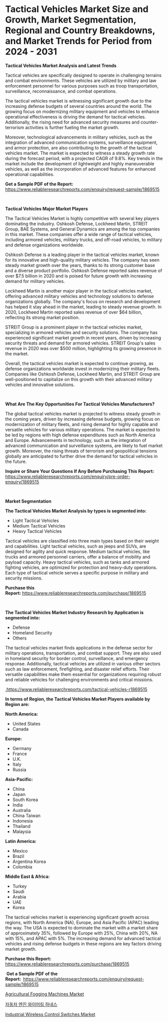 <p><h1>Tactical Vehicles Market Size and Growth, Market Segmentation, Regional and Country Breakdowns, and Market Trends for Period from 2024 -  2031</h1></p><p><strong>Tactical Vehicles Market Analysis and Latest Trends</strong></p>
<p><p>Tactical vehicles are specifically designed to operate in challenging terrains and combat environments. These vehicles are utilized by military and law enforcement personnel for various purposes such as troop transportation, surveillance, reconnaissance, and combat operations.</p><p>The tactical vehicles market is witnessing significant growth due to the increasing defense budgets of several countries around the world. The growing focus on modernizing military equipment and vehicles to enhance operational effectiveness is driving the demand for tactical vehicles. Additionally, the rising need for advanced security measures and counter-terrorism activities is further fueling the market growth.</p><p>Moreover, technological advancements in military vehicles, such as the integration of advanced communication systems, surveillance equipment, and armor protection, are also contributing to the growth of the tactical vehicles market. The market is expected to witness a steady growth rate during the forecast period, with a projected CAGR of 9.8%. Key trends in the market include the development of lightweight and highly maneuverable vehicles, as well as the incorporation of advanced features for enhanced operational capabilities.</p></p>
<p><strong>Get a Sample PDF of the Report:&nbsp;</strong> <a href="https://www.reliableresearchreports.com/enquiry/request-sample/1869515">https://www.reliableresearchreports.com/enquiry/request-sample/1869515</a></p>
<p>&nbsp;</p>
<p><strong>Tactical Vehicles Major Market Players</strong></p>
<p><p>The Tactical Vehicles Market is highly competitive with several key players dominating the industry. Oshkosh Defense, Lockheed Martin, STREIT Group, BAE Systems, and General Dynamics are among the top companies in this market. These companies offer a wide range of tactical vehicles, including armored vehicles, military trucks, and off-road vehicles, to military and defense organizations worldwide.</p><p>Oshkosh Defense is a leading player in the tactical vehicles market, known for its innovative and high-quality military vehicles. The company has seen steady market growth over the years, thanks to its strong customer base and a diverse product portfolio. Oshkosh Defense reported sales revenue of over $7.5 billion in 2020 and is poised for future growth with increasing demand for military vehicles.</p><p>Lockheed Martin is another major player in the tactical vehicles market, offering advanced military vehicles and technology solutions to defense organizations globally. The company's focus on research and development has helped it stay ahead in the market, leading to steady revenue growth. In 2020, Lockheed Martin reported sales revenue of over $64 billion, reflecting its strong market position.</p><p>STREIT Group is a prominent player in the tactical vehicles market, specializing in armored vehicles and security solutions. The company has experienced significant market growth in recent years, driven by increasing security threats and demand for armored vehicles. STREIT Group's sales revenue in 2020 was over $500 million, highlighting its growing presence in the market.</p><p>Overall, the tactical vehicles market is expected to continue growing, as defense organizations worldwide invest in modernizing their military fleets. Companies like Oshkosh Defense, Lockheed Martin, and STREIT Group are well-positioned to capitalize on this growth with their advanced military vehicles and innovative solutions.</p></p>
<p>&nbsp;</p>
<p><strong>What Are The Key Opportunities For Tactical Vehicles Manufacturers?</strong></p>
<p><p>The global tactical vehicles market is projected to witness steady growth in the coming years, driven by increasing defense budgets, growing focus on modernization of military fleets, and rising demand for highly capable and versatile vehicles for various military operations. The market is expected to be led by regions with high defense expenditures such as North America and Europe. Advancements in technology, such as the integration of advanced communication and surveillance systems, are likely to fuel market growth. Moreover, the rising threats of terrorism and geopolitical tensions globally are anticipated to further drive the demand for tactical vehicles in the future.</p></p>
<p><strong>Inquire or Share Your Questions If Any Before Purchasing This Report:</strong> <a href="https://www.reliableresearchreports.com/enquiry/pre-order-enquiry/1869515">https://www.reliableresearchreports.com/enquiry/pre-order-enquiry/1869515</a></p>
<p>&nbsp;</p>
<p><strong>Market Segmentation</strong></p>
<p><strong>The Tactical Vehicles Market Analysis by types is segmented into:</strong></p>
<p><ul><li>Light Tactical Vehicles</li><li>Medium Tactical Vehicles</li><li>Heavy Tactical Vehicles</li></ul></p>
<p><p>Tactical vehicles are classified into three main types based on their weight and capabilities. Light tactical vehicles, such as jeeps and SUVs, are designed for agility and quick response. Medium tactical vehicles, like trucks and armored personnel carriers, offer a balance of mobility and payload capacity. Heavy tactical vehicles, such as tanks and armored fighting vehicles, are optimized for protection and heavy-duty operations. Each type of tactical vehicle serves a specific purpose in military and security missions.</p></p>
<p><strong>Purchase this Report:&nbsp;</strong><a href="https://www.reliableresearchreports.com/purchase/1869515">https://www.reliableresearchreports.com/purchase/1869515</a></p>
<p>&nbsp;</p>
<p><strong>The Tactical Vehicles Market Industry Research by Application is segmented into:</strong></p>
<p><ul><li>Defense</li><li>Homeland Security</li><li>Others</li></ul></p>
<p><p>The tactical vehicles market finds applications in the defense sector for military operations, transportation, and combat support. They are also used in homeland security for border control, surveillance, and emergency response. Additionally, tactical vehicles are utilized in various other sectors such as law enforcement, firefighting, and disaster relief efforts. Their versatile capabilities make them essential for organizations requiring robust and reliable vehicles for challenging environments and critical missions.</p></p>
<p><a href="https://www.reliableresearchreports.com/tactical-vehicles-r1869515">&nbsp;https://www.reliableresearchreports.com/tactical-vehicles-r1869515</a></p>
<p><strong>In terms of Region, the Tactical Vehicles Market Players available by Region are:</strong></p>
<p>
    <p> <strong> North America: </strong>
        <ul>
            <li>United States</li>
            <li>Canada</li>
        </ul>
        </p> 
    <p> <strong> Europe: </strong>
        <ul>
            <li>Germany</li>
            <li>France</li>
            <li>U.K.</li>
            <li>Italy</li>
            <li>Russia</li>
        </ul>
        </p> 
    <p> <strong> Asia-Pacific: </strong>
        <ul>
            <li>China</li>
            <li>Japan</li>
            <li>South Korea</li>
            <li>India</li>
            <li>Australia</li>
            <li>China Taiwan</li>
            <li>Indonesia</li>
            <li>Thailand</li>
            <li>Malaysia</li>
        </ul>
        </p> 
    <p> <strong> Latin America: </strong>
        <ul>
            <li>Mexico</li>
            <li>Brazil</li>
            <li>Argentina Korea</li>
            <li>Colombia</li>
        </ul>
        </p> 
    <p> <strong> Middle East & Africa: </strong>
        <ul>
            <li>Turkey</li>
            <li>Saudi</li>
            <li>Arabia</li>
            <li>UAE</li>
            <li>Korea</li>
        </ul>
    </p>
    </p>
<p><p>The tactical vehicles market is experiencing significant growth across regions, with North America (NA), Europe, and Asia Pacific (APAC) leading the way. The USA is expected to dominate the market with a market share of approximately 35%, followed by Europe with 25%, China with 20%, NA with 15%, and APAC with 5%. The increasing demand for advanced tactical vehicles and rising defense budgets in these regions are key factors driving market growth.</p></p>
<p><strong>Purchase this Report: </strong><a href="https://www.reliableresearchreports.com/purchase/1869515">https://www.reliableresearchreports.com/purchase/1869515</a></p>
<p>&nbsp;<strong>Get a Sample PDF of the Report:&nbsp;&nbsp;</strong><a href="https://www.reliableresearchreports.com/enquiry/request-sample/1869515">https://www.reliableresearchreports.com/enquiry/request-sample/1869515</a></p>
<p><strong></strong></p>
<p><p><a href="https://github.com/bobicer/Market-Research-Report-List-2/blob/main/agricultural-fogging-machines-market.md">Agricultural Fogging Machines Market</a></p><p><a href="https://github.com/JonHarrtis67676y/Market-Research-Report-List-1/blob/main/618138920694.md">자동차 엔진 와이어링 하네스</a></p><p><a href="https://github.com/timeliteaut/Market-Research-Report-List-2/blob/main/industrial-wireless-control-switches-market.md">Industrial Wireless Control Switches Market</a></p></p>